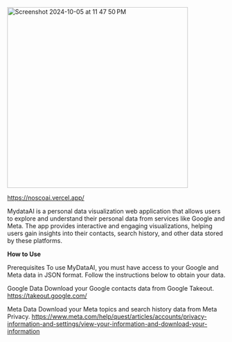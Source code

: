 <img width="417" alt="Screenshot 2024-10-05 at 11 47 50 PM" src="https://github.com/user-attachments/assets/a0f09b3b-5df6-45ae-827b-2355c56a40f5">

https://noscoai.vercel.app/


MydataAI is a personal data visualization web application that allows users to explore and understand their personal data from services like Google and Meta. The app provides interactive and engaging visualizations, helping users gain insights into their contacts, search history, and other data stored by these platforms. 


**How to Use**

Prerequisites
To use MyDataAI, you must have access to your Google and Meta data in JSON format. Follow the instructions below to obtain your data.

Google Data
Download your Google contacts data from Google Takeout.
https://takeout.google.com/


Meta Data
Download your Meta topics and search history data from Meta Privacy.
https://www.meta.com/help/quest/articles/accounts/privacy-information-and-settings/view-your-information-and-download-your-information

